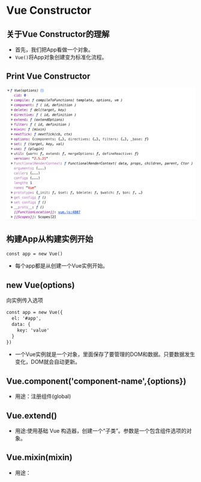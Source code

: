 # Vue Constructor

## 关于Vue Constructor的理解
- 首先，我们把App看做一个对象。
- `Vue()`将App对象创建变为标准化流程。


## Print Vue Constructor
![Vue Constructor](./images/vue-constructor.png)


## 构建App从构建实例开始
```
const app = new Vue()
```
- 每个app都是从创建一个Vue实例开始。

## new Vue(options)
向实例传入选项
```
const app = new Vue({
  el: '#app',
  data: {
    key: 'value'
  }
})
```
- 一个Vue实例就是一个对象，里面保存了要管理的DOM和数据。只要数据发生变化，DOM就会自动更新。

## Vue.component('component-name',{options})
- 用途：注册组件(global)

## Vue.extend()
- 用途:使用基础 Vue 构造器，创建一个“子类”。参数是一个包含组件选项的对象。

## Vue.mixin(mixin)
- 用途：
